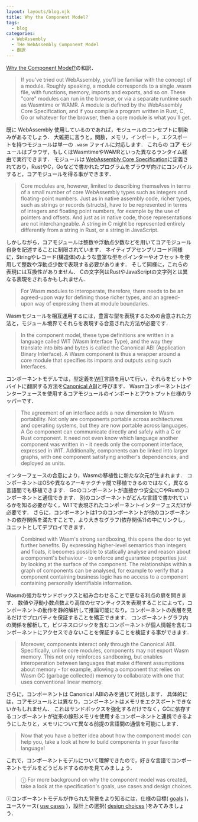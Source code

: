 ```yaml
---
layout: layouts/blog.njk
title: Why the Component Model?
tags:
  - blog
categories:
  - WebAssembly
  - THe WebAssembly Component Model
  - 翻訳
---
```


[Why the Component Model?](https://component-model.bytecodealliance.org/design/why-component-model.html#why-the-component-model)の和訳．

> If you've tried out WebAssembly, you'll be familiar with the concept of a module. Roughly speaking, a module corresponds to a single .wasm file, with functions, memory, imports and exports, and so on. These "core" modules can run in the browser, or via a separate runtime such as Wasmtime or WAMR. A module is defined by the WebAssembly Core Specification, and if you compile a program written in Rust, C, Go or whatever for the browser, then a core module is what you'll get.

既に WebAssembly 使用しているのであれば，モジュールのコンセプトに馴染みがあるでしょう．
大雑把に言うと，関数，メモリ，インポート，エクスポートを持つモジュールは単一の `.wasm` ファイルに対応します．
これらの **コア** モジュールはブラウザ，もしくはWasmtimeやWAMRといった異なるランタイム経由で実行できます．
モジュールは [WebAssembly Core Specification](https://webassembly.github.io/spec/core/)に定義されており，RustやC，Goなどで書かれたプログラムをブラウザ向けにコンパイルすると，コアモジュールを得る事ができます．

> Core modules are, however, limited to describing themselves in terms of a small number of core WebAssembly types such as integers and floating-point numbers. Just as in native assembly code, richer types, such as strings or records (structs), have to be represented in terms of integers and floating point numbers, for example by the use of pointers and offsets. And just as in native code, those representations are not interchangeable. A string in C might be represented entirely differently from a string in Rust, or a string in JavaScript.

しかしながら，コアモジュールは整数や浮動点少数などを用いてコアモジュール自身を記述することに制限されています．
ネイティブアセンブリコード同様に，Stringやレコード(構造体)のような豊富な型をポインターやオフセットを使用して整数や浮動点少数で表現する必要があります．
そして同様に，これらの表現には互換性がありません．
Cの文字列はRustやJavaScriptの文字列とは異なる表現をされるかもしれません．

> For Wasm modules to interoperate, therefore, there needs to be an agreed-upon way for defining those richer types, and an agreed-upon way of expressing them at module boundaries.

Wasmモジュールを相互運用するには，豊富な型を表現するための合意された方法と，モジュール境界でそれらを表現する合意された方法が必要です．

> In the component model, these type definitions are written in a language called WIT (Wasm Interface Type), and the way they translate into bits and bytes is called the Canonical ABI (Application Binary Interface). A Wasm component is thus a wrapper around a core module that specifies its imports and outputs using such Interfaces.

コンポーネントモデルでは，型定義を[WIT](https://component-model.bytecodealliance.org/design/wit.html)言語を用いて行い，それらをビットやバイトに翻訳する方法を[Canonical ABI](https://component-model.bytecodealliance.org/design/canonical-abi.html)と呼びます．
Wasmコンポーネントはインターフェースを使用するコアモジュールのインポートとアウトプット仕様のラッパーです．

> The agreement of an interface adds a new dimension to Wasm portability. Not only are components portable across architectures and operating systems, but they are now portable across languages. A Go component can communicate directly and safely with a C or Rust component. It need not even know which language another component was written in - it needs only the component interface, expressed in WIT. Additionally, components can be linked into larger graphs, with one component satisfying another's dependencies, and deployed as units.

インターフェースの合意により，Wasmの移植性に新たな次元が生まれます．
コンポーネントはOSや異なるアーキテクチャ間で移植できるのではなく，異なる言語間でも移植できます．
Goのコンポーネントが直接かつ安全にCやRustのコンポーネントと通信できます．
別のコンポーネントがどんな言語で書かれているかを知る必要がなく，WITで表現されたコンポーネントインターフェスだけが必要です．
さらに，コンポーネントは1つのコンポーネントが他のコンポーネントの依存関係を満たすことで，より大きなグラフ(依存関係?)の中にリンクし，ユニットとしてデプロイできます．

> Combined with Wasm's strong sandboxing, this opens the door to yet further benefits. By expressing higher-level semantics than integers and floats, it becomes possible to statically analyse and reason about a component's behaviour - to enforce and guarantee properties just by looking at the surface of the component. The relationships within a graph of components can be analysed, for example to verify that a component containing business logic has no access to a component containing personally identifiable information.

Wasmの強力なサンドボックスと組み合わせることで更なる利点の扉を開きます．
 数値や浮動小数点数より高位のセマンティクスを表現することによって，コンポーネントの動作を静的解析して推論可能になり，コンポーネントの表層を見るだけでプロパティを保証することを矯正できます．
コンポーネントグラフ内の関係を解析して，ビジネスロジックを含むコンポーネントが個人情報を含むコンポーネントにアクセスできないことを保証することを検証する事ができます．

> Moreover, components interact only through the Canonical ABI. Specifically, unlike core modules, components may not export Wasm memory. This not only reinforces sandboxing, but enables interoperation between languages that make different assumptions about memory - for example, allowing a component that relies on Wasm GC (garbage collected) memory to collaborate with one that uses conventional linear memory.

さらに，コンポーネントは Canonical ABIのみを通じて対話します．
具体的には，コアモジュールとは異なり，コンポーネントはメモリをエクスポートできないかもしれません．
これはサンドボックスを強化するだけでなく，GCに依存するコンポーネントが従来の線形メモリを使用するコンポーネントと連携できるようにしたりと，メモリについて異なる前提の言語間の通信を可能にします．

> Now that you have a better idea about how the component model can help you, take a look at how to build components in your favorite language!

これで，コンポーネントモデルについて理解できたので，好きな言語でコンポーネントモデルをどうビルドするのかを見てみましょう．

> ⓘ For more background on why the component model was created, take a look at the specification's goals, use cases and design choices.

ⓘコンポーネントモデルが作られた背景をより知るには，仕様の目標( [goals](https://github.com/WebAssembly/component-model/blob/main/design/high-level/Goals.md) )，ユースケース( [use cases](https://github.com/WebAssembly/component-model/blob/main/design/high-level/UseCases.md) )，設計上の選択( [design choices](https://github.com/WebAssembly/component-model/blob/main/design/high-level/Choices.md) )をみてみましょう．
